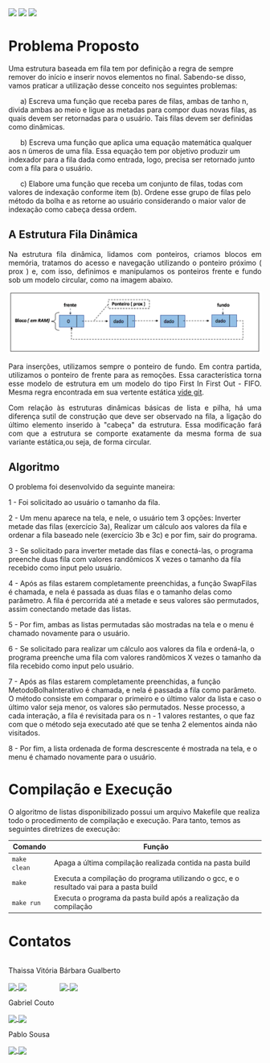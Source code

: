 <div style="display: inline-block;">
<img src="https://img.shields.io/badge/C-00599C?style=for-the-badge&logo=c&logoColor=white"/> 
<img src="https://img.shields.io/badge/Visual_Studio_Code-0078D4?style=for-the-badge&logo=visual%20studio%20code&logoColor=white"/> 
<img src="https://img.shields.io/badge/Ubuntu-E95420?style=for-the-badge&logo=ubuntu&logoColor=white"/> 
</a> 
</div>

# Problema Proposto

<p>Uma estrutura baseada em fila tem por definição a regra de sempre remover do início e inserir
novos elementos no final. Sabendo-se disso, vamos praticar a utilização desse conceito nos
seguintes problemas:</p>

&nbsp;&nbsp;&nbsp;&nbsp;&nbsp; a) Escreva uma função que receba pares de filas, ambas de tanho n, divida ambas ao meio
e ligue as metadas para compor duas novas filas, as quais devem ser retornadas para o
usuário. Tais filas devem ser definidas como dinâmicas. 

&nbsp;&nbsp;&nbsp;&nbsp;&nbsp; b) Escreva uma função que aplica uma equação matemática qualquer aos n  ̃umeros de uma
fila. Essa equação tem por objetivo produzir um indexador para a fila dada como entrada,
logo, precisa ser retornado junto com a fila para o usuário.

&nbsp;&nbsp;&nbsp;&nbsp;&nbsp; c) Elabore uma função que receba um conjunto de filas, todas com valores de indexação
conforme item (b). Ordene esse grupo de filas pelo método da bolha e as retorne ao
usuário considerando o maior valor de indexação como cabeça dessa ordem.


## A Estrutura Fila Dinâmica

<div align="justify">
 Na estrutura fila dinâmica, lidamos com ponteiros, criamos blocos em memória, tratamos do acesso e navegação utilizando o ponteiro próximo ( prox ) e, com isso, definimos e manipulamos os ponteiros frente e fundo sob um modelo circular, como na imagem abaixo. 

<div align="center">
 <p> </p>
 <img src="img/fila.png" alt=RepresentaçãoFila>
 <p> </p>
</div>

  Para inserções, utilizamos sempre o ponteiro de fundo. Em contra partida, utilizamos o ponteiro de frente para as remoções. Essa característica torna esse modelo de estrutura em um modelo do tipo First In First Out - FIFO. Mesma regra encontrada em sua vertente estática [vide git](https://github.com/mpiress/linear_queue).

 Com relação às estruturas dinâmicas básicas de lista e pilha, há uma diferença sutil de construção que deve ser observado na fila, a ligação do último elemento inserido à "cabeça" da estrutura. Essa modificação fará com que a estrutura se comporte exatamente da mesma forma de sua variante estática,ou seja, de forma circular.
</div>

## Algoritmo

<p> O problema foi desenvolvido da seguinte maneira: </p>

1 - Foi solicitado ao usuário o tamanho da fila.

2 - Um menu aparece na tela, e nele, o usuário tem 3 opções: Inverter metade das filas (exercício 3a), Realizar um cálculo aos valores da fila e ordenar a fila baseado nele (exercício 3b e 3c) e por fim, sair do programa.

3 - Se solicitado para inverter metade das filas e conectá-las, o programa preenche duas fila com valores randômicos X vezes o tamanho da fila recebido como input pelo usuário.

4 - Após as filas estarem completamente preenchidas, a função SwapFilas é chamada, e nela é passada as duas filas e o tamanho delas como parâmetro. A fila é percorrida até a metade e seus valores são permutados, assim conectando metade das listas.

5 - Por fim, ambas as listas permutadas são mostradas na tela e o menu é chamado novamente para o usuário.

6 - Se solicitado para realizar um cálculo aos valores da fila e ordená-la, o programa preenche uma fila com valores randômicos X vezes o tamanho da fila recebido como input pelo usuário.

7 - Após as filas estarem completamente preenchidas, a função MetodoBolhaInterativo é chamada, e nela é passada a fila como parâmeto. O método consiste em comparar o primeiro e o último valor da lista e caso o último valor seja menor, os valores são permutados. Nesse processo, a cada interação, a fila é revisitada para os n - 1 valores restantes, o que faz com que o método seja executado até que se tenha 2 elementos ainda não visitados. 

8 - Por fim, a lista ordenada de forma descrescente é mostrada na tela, e o menu é chamado novamente para o usuário.

# Compilação e Execução

O algoritmo de listas disponibilizado possui um arquivo Makefile que realiza todo o procedimento de compilação e execução. Para tanto, temos as seguintes diretrizes de execução:

<div>

| Comando                |  Função                                                                                           |
| -----------------------| ------------------------------------------------------------------------------------------------- |
|  `make clean`          | Apaga a última compilação realizada contida na pasta build                                        |
|  `make`                | Executa a compilação do programa utilizando o gcc, e o resultado vai para a pasta build           |
|  `make run`            | Executa o programa da pasta build após a realização da compilação                                 |

</div>

# Contatos

<div style="display: inline-block;">
 <p align="justify"> Thaissa Vitória</p>
<a href="https://t.me/thaissadaldegan">
<img align="center" src="https://img.shields.io/badge/Telegram-2CA5E0?style=for-the-badge&logo=telegram&logoColor=white"/> 
</a>

<a href="https://www.linkedin.com/in/thaissa-vitoria-daldegan-6a84b9153/">
<img align="center" src="https://img.shields.io/badge/LinkedIn-0077B5?style=for-the-badge&logo=linkedin&logoColor=white"/>
</a>

</div>


<div style="display: inline-block;">
 <p align="justify">Bárbara Gualberto</p>
<a href="https://t.me/barbrinas">
<img align="center" src="https://img.shields.io/badge/Telegram-2CA5E0?style=for-the-badge&logo=telegram&logoColor=white"/> 
</a>

<a href="https://www.linkedin.com/in/barbara-gualberto/">
<img align="center" src="https://img.shields.io/badge/LinkedIn-0077B5?style=for-the-badge&logo=linkedin&logoColor=white"/>
</a>

</div>


 <div>
<p align="justify"> Gabriel Couto</p>
<a href="https://t.me/Couto1411">
<img align="center" src="https://img.shields.io/badge/Telegram-2CA5E0?style=for-the-badge&logo=telegram&logoColor=white"/> 

<a href="https://www.linkedin.com/in/gabriel-couto-582060200">
<img align="center" src="https://img.shields.io/badge/LinkedIn-0077B5?style=for-the-badge&logo=linkedin&logoColor=white"/>
</a>
</div>
  
  <div>
<p align="justify"> Pablo Sousa</p>
<a href="https://t.me/Pabloss_07">
<img align="center" src="https://img.shields.io/badge/Telegram-2CA5E0?style=for-the-badge&logo=telegram&logoColor=white"/> 

<a href="https://www.linkedin.com/in/pablo-silva-734b22202">
<img align="center" src="https://img.shields.io/badge/LinkedIn-0077B5?style=for-the-badge&logo=linkedin&logoColor=white"/>
</a>
</div>

